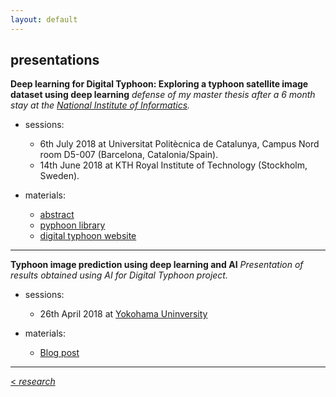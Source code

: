 ```yaml
---
layout: default
---
```


## presentations


**Deep learning for Digital Typhoon: Exploring a typhoon satellite image dataset using deep learning** 
*defense of my master thesis after a 6 month stay at the [National Institute of Informatics](https://www.nii.ac.jp/en/).* 
  - sessions:
    <ul class="fa-ul">
      <li><i class="fa-li fa fa-check-square-o"></i> 6th July 2018 at Universitat Politècnica de Catalunya, Campus Nord room D5-007 (Barcelona, Catalonia/Spain).</li>
      <li><i class="fa-li fa fa-check-square-o"></i>14th June 2018 at KTH Royal Institute of Technology (Stockholm, Sweden).</li>
    </ul>
   
  - materials:
    - <a href="{{ site.baseurl }}/tfmabstract.html">abstract</a>
    - [pyphoon library](http://lcsrg.me/pyphoon)
    - [digital typhoon website](http://digital-typhoon.org)

---

**Typhoon image prediction using deep learning and AI**
*Presentation of results obtained using AI for Digital Typhoon project.*

  - sessions:
  	- 26th April 2018 at [Yokohama Uninversity](https://www.ynu.ac.jp/english/)

  - materials:
    - [Blog post](http://blog.livedoor.jp/soraynu-kaze/archives/51539929.html)

<hr>

[< *research*](research.md) <br/>
<a href="{{ site.baseurl }}/index.html"><i class='fa fa-home'></i>

